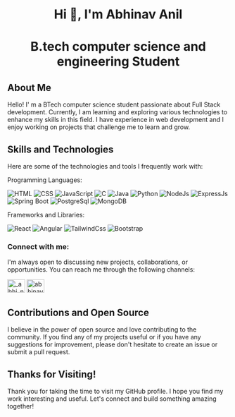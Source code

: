 # <h1 align="center">Hi 👋, I'm Abhinav Anil</h1>
# <p align="center">B.tech <strong>computer science and engineering Student</strong></p>

<h2>About Me</h2>

Hello! I' m a BTech computer science student passionate about Full Stack development. Currently, I am learning and exploring various technologies to enhance my skills in this field. I have experience in web development and I enjoy working on projects that challenge me to learn and grow.

<h2>Skills and Technologies</h2>

Here are some of the technologies and tools I frequently work with:<br>

Programming Languages:

 ![HTML](https://img.icons8.com/color/48/000000/html-5.png) 
 ![CSS](https://img.icons8.com/color/48/000000/css3.png)
 ![JavaScript](https://img.icons8.com/color/48/000000/javascript.png)
 ![C](https://img.icons8.com/color/48/000000/c-programming.png) 
 ![Java](https://img.icons8.com/color/48/000000/java-coffee-cup-logo.png)
 ![Python](https://img.icons8.com/color/48/000000/python.png)
 ![NodeJs](https://img.icons8.com/?size=50&id=t9oCxEN7McHZ&format=png&color=ffffff)
 ![ExpressJs](https://img.icons8.com/?id=SDVmtZ6VBGXt&format=png&color=ffffff)
 ![Spring Boot](https://img.icons8.com/?id=90519&format=png&color=000000)
 ![PostgreSql](https://img.icons8.com/?id=25010&format=png&color=ffffff)
 ![MongoDB](https://img.icons8.com/?size=50&id=tBBf3P8HL0vR&format=png&color=000000)

     
Frameworks and Libraries: 

 ![React](https://img.icons8.com/color/48/000000/react-native.png)
 ![Angular](https://img.icons8.com/?size=50&id=6SWtW8hxZWSo&format=png&color=000000)
 ![TailwindCss](https://img.icons8.com/?id=CIAZz2CYc6Kc&format=png&color=000000)
 ![Bootstrap](https://img.icons8.com/?id=PndQWK6M1Hjo&format=png&color=000000)

<h3>Connect with me:</h3>
<p>
 I'm always open to discussing new projects, collaborations, or opportunities. You can reach me through the following channels:
 
<a href="https://instagram.com/_abhi_navhh_" target="blank" rel="norefferer"><img src="https://raw.githubusercontent.com/rahuldkjain/github-profile-readme-generator/master/src/images/icons/Social/instagram.svg" alt="_abhi_navhh_" height="30" width="40" /></a>
<a href="https://www.linkedin.com/in/abhinav-u-212b64286" target="blank" rel="norefferer"><img src="https://raw.githubusercontent.com/rahuldkjain/github-profile-readme-generator/master/src/images/icons/Social/linked-in-alt.svg" alt="abhinav u" height="30" width="40" /></a></p>

<h2>Contributions and Open Source</h2>

I believe in the power of open source and love contributing to the community. If you find any of my projects useful or if you have any suggestions for improvement, please don't hesitate to create an issue or submit a pull request.

<h2>Thanks for Visiting!</h2>

Thank you for taking the time to visit my GitHub profile. I hope you find my work interesting and useful. Let's connect and build something amazing together!

